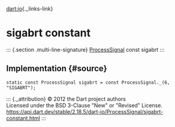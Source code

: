 [dart:io](../../dart-io/dart-io-library){._links-link}

sigabrt constant
================

::: {.section .multi-line-signature}
[ProcessSignal](../processsignal-class) const sigabrt
:::

Implementation {#source}
--------------

``` {.language-dart data-language="dart"}
static const ProcessSignal sigabrt = const ProcessSignal._(6, "SIGABRT");
```

::: {._attribution}
© 2012 the Dart project authors\
Licensed under the BSD 3-Clause \"New\" or \"Revised\" License.\
<https://api.dart.dev/stable/2.18.5/dart-io/ProcessSignal/sigabrt-constant.html>
:::
